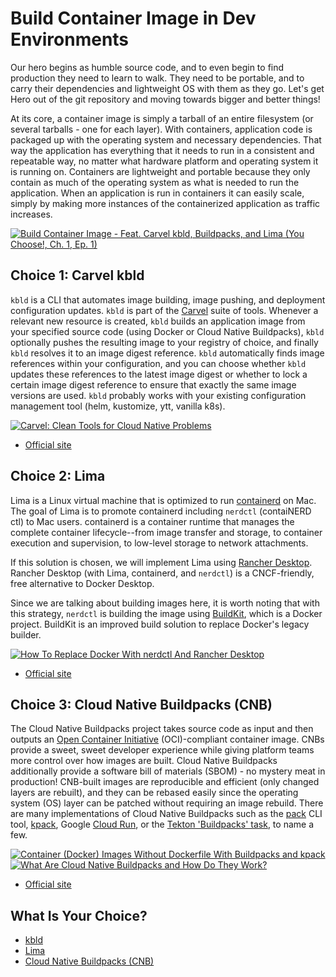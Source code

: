 # Build Container Image in Dev Environments

Our hero begins as humble source code, and to even begin to find production they need to learn to walk. They need to be portable, and to carry their dependencies and lightweight OS with them as they go. Let's get Hero out of the git repository and moving towards bigger and better things!

At its core, a container image is simply a tarball of an entire filesystem (or several tarballs - one for each layer). With containers, application code is packaged up with the operating system and necessary dependencies. That way the application has everything that it needs to run in a consistent and repeatable way, no matter what hardware platform and operating system it is running on. Containers are lightweight and portable because they only contain as much of the operating system as what is needed to run the application. When an application is run in containers it can easily scale, simply by making more instances of the containerized application as traffic increases.

[![Build Container Image - Feat. Carvel kbld, Buildpacks, and Lima (You Choose!, Ch. 1, Ep. 1)](https://img.youtube.com/vi/GDInFocQJTU/0.jpg)](https://youtu.be/GDInFocQJTU)

## Choice 1: Carvel kbld

`kbld` is a CLI that automates image building, image pushing, and deployment configuration updates. `kbld` is part of the [Carvel](https://carvel.dev/) suite of tools. Whenever a relevant new resource is created, `kbld` builds an application image from your specified source code (using Docker or Cloud Native Buildpacks), `kbld` optionally pushes the resulting image to your registry of choice, and finally `kbld` resolves it to an image digest reference. `kbld` automatically finds image references within your configuration, and you can choose whether `kbld` updates these references to the latest image digest or whether to lock a certain image digest reference to ensure that exactly the same image versions are used. `kbld` probably works with your existing configuration management tool (helm, kustomize, ytt, vanilla k8s).

[![Carvel: Clean Tools for Cloud Native Problems](https://img.youtube.com/vi/gsyGOv_Nwb0/0.jpg)](https://youtu.be/gsyGOv_Nwb0)
* [Official site](https://carvel.dev/kbld)

## Choice 2: Lima

Lima is a Linux virtual machine that is optimized to run [containerd](https://containerd.io/) on Mac. The goal of Lima is to promote containerd including `nerdctl` (contaiNERD ctl) to Mac users. containerd is a container runtime that manages the complete container lifecycle--from image transfer and storage, to container execution and supervision, to low-level storage to network attachments. 

If this solution is chosen, we will implement Lima using [Rancher Desktop](https://docs.rancherdesktop.io/). Rancher Desktop (with Lima, containerd, and `nerdctl`) is a CNCF-friendly, free alternative to Docker Desktop.

Since we are talking about building images here, it is worth noting that with this strategy, `nerdctl` is building the image using [BuildKit](https://docs.docker.com/build/buildkit/), which is a Docker project. BuildKit is an improved build solution to replace Docker's legacy builder.

[![How To Replace Docker With nerdctl And Rancher Desktop](https://img.youtube.com/vi/evWPib0iNgY/0.jpg)](https://youtu.be/evWPib0iNgY)
* [Official site](https://github.com/lima-vm/lima)

## Choice 3: Cloud Native Buildpacks (CNB)

The Cloud Native Buildpacks project takes source code as input and then outputs an [Open Container Initiative](https://opencontainers.org/) (OCI)-compliant container image. CNBs provide a sweet, sweet developer experience while giving platform teams more control over how images are built. Cloud Native Buildpacks additionally provide a software bill of materials (SBOM) - no mystery meat in production!  CNB-built images are reproducible and efficient (only changed layers are rebuilt), and they can be rebased easily since the operating system (OS) layer can be patched without requiring an image rebuild. There are many implementations of Cloud Native Buildpacks such as the [pack](https://buildpacks.io/docs/tools/pack/) CLI tool, [kpack](https://buildpacks.io/docs/tools/kpack/), Google [Cloud Run](https://cloud.google.com/run/), or the [Tekton 'Buildpacks' task](https://hub.tekton.dev/tekton/task/buildpacks), to name a few.

[![Container (Docker) Images Without Dockerfile With Buildpacks and kpack](https://img.youtube.com/vi/fbSoKu8NGSU/0.jpg)](https://youtu.be/fbSoKu8NGSU)
[![What Are Cloud Native Buildpacks and How Do They Work?](https://img.youtube.com/vi/-n9H8KnYjVI/0.jpg)](https://youtu.be/-n9H8KnYjVI)
* [Official site](https://buildpacks.io)

## What Is Your Choice?

* [kbld](kbld.md)
* [Lima](lima.md)
* [Cloud Native Buildpacks (CNB)](buildpacks.md)
